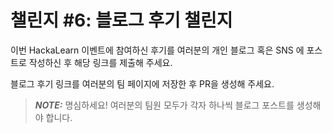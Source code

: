 # 챌린지 #6: 블로그 후기 챌린지 #

이번 HackaLearn 이벤트에 참여하신 후기를 여러분의 개인 블로그 혹은 SNS 에 포스트로 작성하신 후 해당 링크를 제출해 주세요.

블로그 후기 링크를 여러분의 팀 페이지에 저장한 후 PR을 생성해 주세요.

> ***NOTE:*** 명심하세요! 여러분의 팀원 모두가 각자 하나씩 블로그 포스트를 생성해야 합니다.